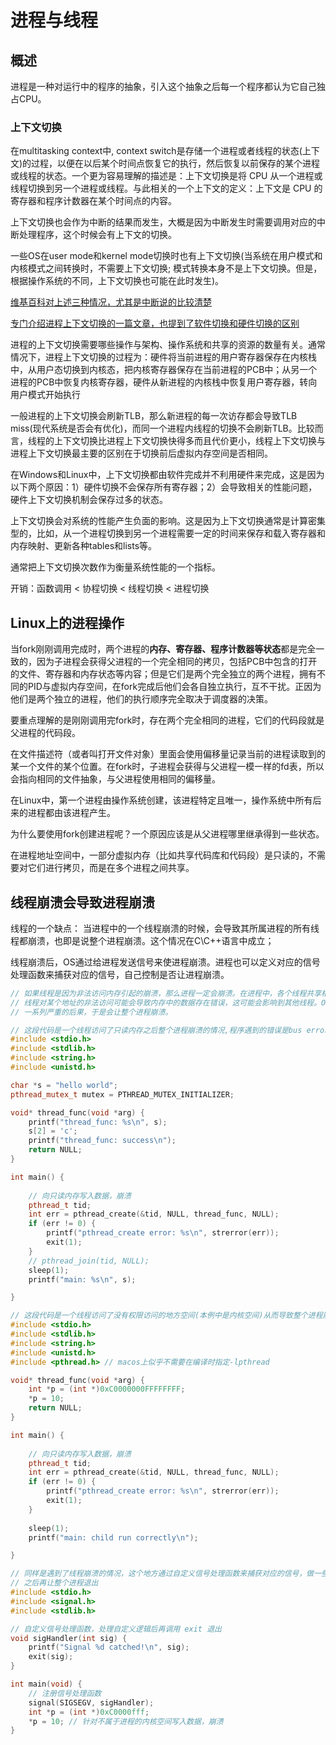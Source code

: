 # 进程与线程

## 概述

进程是一种对运行中的程序的抽象，引入这个抽象之后每一个程序都认为它自己独占CPU。

### 上下文切换

在multitasking context中, context switch是存储一个进程或者线程的状态(上下文)的过程，以便在以后某个时间点恢复它的执行，然后恢复以前保存的某个进程或线程的状态。一个更为容易理解的描述是：上下文切换是将 CPU 从一个进程或线程切换到另一个进程或线程。与此相关的一个上下文的定义：上下文是 CPU 的寄存器和程序计数器在某个时间点的内容。

上下文切换也会作为中断的结果而发生，大概是因为中断发生时需要调用对应的中断处理程序，这个时候会有上下文的切换。

一些OS在user mode和kernel mode切换时也有上下文切换(当系统在用户模式和内核模式之间转换时，不需要上下文切换; 模式转换本身不是上下文切换。但是，根据操作系统的不同，上下文切换也可能在此时发生)。

[维基百科对上述三种情况，尤其是中断说的比较清楚](https://en.wikipedia.org/wiki/Context_switch)

[专门介绍进程上下文切换的一篇文章，也提到了软件切换和硬件切换的区别](https://web.archive.org/web/20100218115342/http://www.linfo.org/context_switch.html)

进程的上下文切换需要哪些操作与架构、操作系统和共享的资源的数量有关。通常情况下，进程上下文切换的过程为：硬件将当前进程的用户寄存器保存在内核栈中，从用户态切换到内核态，把内核寄存器保存在当前进程的PCB中；从另一个进程的PCB中恢复内核寄存器，硬件从新进程的内核栈中恢复用户寄存器，转向用户模式开始执行

一般进程的上下文切换会刷新TLB，那么新进程的每一次访存都会导致TLB miss(现代系统是否会有优化)，而同一个进程内线程的切换不会刷新TLB。比较而言，线程的上下文切换比进程上下文切换快得多而且代价更小，线程上下文切换与进程上下文切换最主要的区别在于切换前后虚拟内存空间是否相同。

在Windows和Linux中，上下文切换都由软件完成并不利用硬件来完成，这是因为以下两个原因：1）硬件切换不会保存所有寄存器；2）会导致相关的性能问题，硬件上下文切换机制会保存过多的状态。

上下文切换会对系统的性能产生负面的影响。这是因为上下文切换通常是计算密集型的，比如，从一个进程切换到另一个进程需要一定的时间来保存和载入寄存器和内存映射、更新各种tables和lists等。

通常把上下文切换次数作为衡量系统性能的一个指标。

开销：函数调用 < 协程切换 < 线程切换 < 进程切换

## Linux上的进程操作

当fork刚刚调用完成时，两个进程的**内存、寄存器、程序计数器等状态**都是完全一致的，因为子进程会获得父进程的一个完全相同的拷贝，包括PCB中包含的打开的文件、寄存器和内存状态等内容；但是它们是两个完全独立的两个进程，拥有不同的PID与虚拟内存空间，在fork完成后他们会各自独立执行，互不干扰。正因为他们是两个独立的进程，他们的执行顺序完全取决于调度器的决策。

要重点理解的是刚刚调用完fork时，存在两个完全相同的进程，它们的代码段就是父进程的代码段。

在文件描述符（或者叫打开文件对象）里面会使用偏移量记录当前的进程读取到的某一个文件的某个位置。在fork时，子进程会获得与父进程一模一样的fd表，所以会指向相同的文件抽象，与父进程使用相同的偏移量。

在Linux中，第一个进程由操作系统创建，该进程特定且唯一，操作系统中所有后来的进程都由该进程产生。

为什么要使用fork创建进程呢？一个原因应该是从父进程哪里继承得到一些状态。

在进程地址空间中，一部分虚拟内存（比如共享代码库和代码段）是只读的，不需要对它们进行拷贝，而是在多个进程之间共享。

## 线程崩溃会导致进程崩溃

线程的一个缺点：
当进程中的一个线程崩溃的时候，会导致其所属进程的所有线程都崩溃，也即是说整个进程崩溃。这个情况在C\C++语言中成立；

线程崩溃后，OS通过给进程发送信号来使进程崩溃。进程也可以定义对应的信号处理函数来捕获对应的信号，自己控制是否让进程崩溃。

```C++
// 如果线程是因为非法访问内存引起的崩溃，那么进程一定会崩溃。在进程中，各个线程共享相同的地址空间，
// 线程对某个地址的非法访问可能会导致内存中的数据存在错误，这可能会影响到其他线程。OS会认为这会导致
// 一系列严重的后果，于是会让整个进程崩溃。

// 这段代码是一个线程访问了只读内存之后整个进程崩溃的情况,程序遇到的错误是bus error
#include <stdio.h>
#include <stdlib.h>
#include <string.h>
#include <unistd.h>

char *s = "hello world";
pthread_mutex_t mutex = PTHREAD_MUTEX_INITIALIZER;

void* thread_func(void *arg) {
    printf("thread_func: %s\n", s);
    s[2] = 'c';
    printf("thread_func: success\n");
    return NULL;
}

int main() {
   
    // 向只读内存写入数据，崩溃
    pthread_t tid;
    int err = pthread_create(&tid, NULL, thread_func, NULL);
    if (err != 0) {
        printf("pthread_create error: %s\n", strerror(err));
        exit(1);
    }
    // pthread_join(tid, NULL);
    sleep(1);
    printf("main: %s\n", s); 

}
```

```C++
// 这段代码是一个线程访问了没有权限访问的地方空间(本例中是内核空间)从而导致整个进程崩溃的情况,程序遇到的错误是segmentation fault
#include <stdio.h>
#include <stdlib.h>
#include <string.h>
#include <unistd.h>
#include <pthread.h> // macos上似乎不需要在编译时指定-lpthread

void* thread_func(void *arg) {
    int *p = (int *)0xC0000000FFFFFFFF;
    *p = 10;
    return NULL;
}

int main() {
   
    // 向只读内存写入数据，崩溃
    pthread_t tid;
    int err = pthread_create(&tid, NULL, thread_func, NULL);
    if (err != 0) {
        printf("pthread_create error: %s\n", strerror(err));
        exit(1);
    }
    
    sleep(1);
    printf("main: child run correctly\n"); 

}
```

```C++
// 同样是遇到了线程崩溃的情况，这个地方通过自定义信号处理函数来捕获对应的信号，做一些自己的逻辑处理
// 之后再让整个进程退出
#include <stdio.h>
#include <signal.h>
#include <stdlib.h>

// 自定义信号处理函数，处理自定义逻辑后再调用 exit 退出
void sigHandler(int sig) {
    printf("Signal %d catched!\n", sig);
    exit(sig);
}

int main(void) {
    // 注册信号处理函数 
    signal(SIGSEGV, sigHandler);
    int *p = (int *)0xC0000fff;
    *p = 10; // 针对不属于进程的内核空间写入数据，崩溃
}
```
